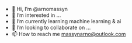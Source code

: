 - 👋 Hi, I’m @arnomassyn
- 👀 I’m interested in ...
- 🌱 I’m currently learning machine learning & ai
- 💞️ I’m looking to collaborate on ...
- 📫 How to reach me massynarno@outlook.com

<!---
arnomassyn/arnomassyn is a ✨ special ✨ repository because its `README.md` (this file) appears on your GitHub profile.
You can click the Preview link to take a look at your changes.
--->
